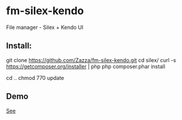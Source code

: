 fm-silex-kendo
==============

File manager - Silex + Kendo UI

## Install:
git clone https://github.com/Zazza/fm-silex-kendo.git
cd silex/
curl -s https://getcomposer.org/installer | php
php composer.phar install

cd ..
chmod 770 update

## Demo
[See](http://tushkan.com/demo/fmlight/)